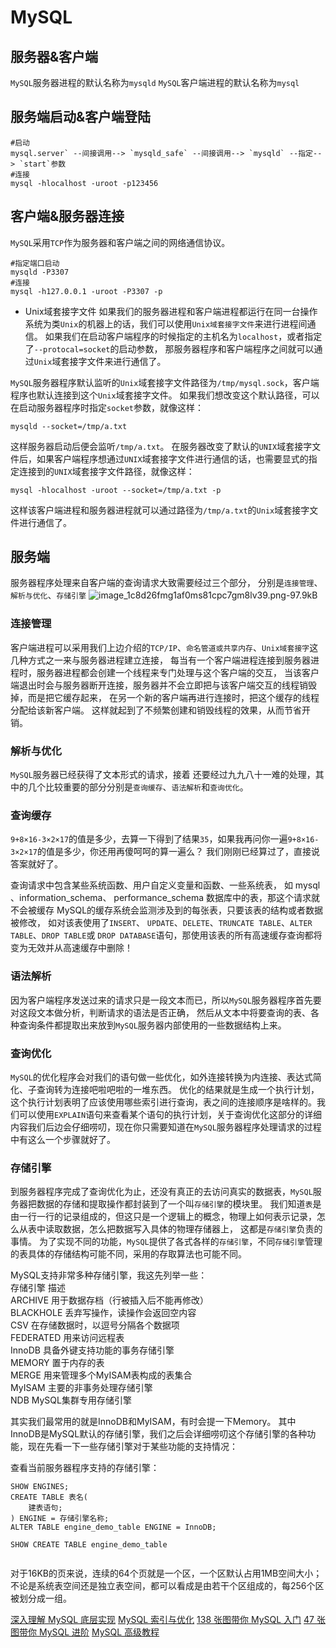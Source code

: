 # MySQL

## 服务器&客户端
`MySQL`服务器进程的默认名称为`mysqld` 
`MySQL`客户端进程的默认名称为`mysql`
## 服务端启动&客户端登陆
```shell script
#启动
mysql.server` --间接调用--> `mysqld_safe` --间接调用--> `mysqld` --指定--> `start`参数
#连接
mysql -hlocalhost -uroot -p123456
```

## 客户端&服务器连接
`MySQL`采用`TCP`作为服务器和客户端之间的网络通信协议。

```shell script
#指定端口启动
mysqld -P3307
#连接
mysql -h127.0.0.1 -uroot -P3307 -p

```
- Unix域套接字文件
如果我们的服务器进程和客户端进程都运行在同一台操作系统为类`Unix`的机器上的话，我们可以使用`Unix域套接字文件`来进行进程间通信。
如果我们在启动客户端程序的时候指定的主机名为`localhost`，或者指定了`--protocal=socket`的启动参数，
那服务器程序和客户端程序之间就可以通过`Unix`域套接字文件来进行通信了。

`MySQL`服务器程序默认监听的`Unix`域套接字文件路径为`/tmp/mysql.sock`，客户端程序也默认连接到这个`Unix`域套接字文件。
如果我们想改变这个默认路径，可以在启动服务器程序时指定`socket`参数，就像这样：
```
mysqld --socket=/tmp/a.txt
```
这样服务器启动后便会监听`/tmp/a.txt`。
在服务器改变了默认的`UNIX`域套接字文件后，如果客户端程序想通过`UNIX`域套接字文件进行通信的话，也需要显式的指定连接到的`UNIX`域套接字文件路径，就像这样：
```
mysql -hlocalhost -uroot --socket=/tmp/a.txt -p
```
这样该客户端进程和服务器进程就可以通过路径为`/tmp/a.txt`的`Unix`域套接字文件进行通信了。

## 服务端
服务器程序处理来自客户端的查询请求大致需要经过三个部分，
分别是`连接管理`、`解析与优化`、`存储引擎`
![image_1c8d26fmg1af0ms81cpc7gm8lv39.png-97.9kB](https://user-gold-cdn.xitu.io/2018/12/28/167f4c7b99f87e1c?w=842&h=559&f=png&s=100231)

### 连接管理

客户端进程可以采用我们上边介绍的`TCP/IP`、`命名管道或共享内存`、`Unix域套接字`这几种方式之一来与服务器进程建立连接，
每当有一个客户端进程连接到服务器进程时，服务器进程都会创建一个线程来专门处理与这个客户端的交互，
当该客户端退出时会与服务器断开连接，服务器并不会立即把与该客户端交互的线程销毁掉，而是把它缓存起来，
在另一个新的客户端再进行连接时，把这个缓存的线程分配给该新客户端。
这样就起到了不频繁创建和销毁线程的效果，从而节省开销。
### 解析与优化
`MySQL`服务器已经获得了文本形式的请求，接着 还要经过九九八十一难的处理，其中的几个比较重要的部分分别是`查询缓存`、`语法解析`和`查询优化`。

### 查询缓存
`9+8×16-3×2×17`的值是多少，去算一下得到了结果`35`，如果我再问你一遍`9+8×16-3×2×17`的值是多少，你还用再傻呵呵的算一遍么？
我们刚刚已经算过了，直接说答案就好了。

查询请求中包含某些系统函数、用户自定义变量和函数、一些系统表，
如 mysql 、information\_schema、 performance\_schema 数据库中的表，那这个请求就不会被缓存
MySQL的缓存系统会监测涉及到的每张表，只要该表的结构或者数据被修改，
如对该表使用了`INSERT`、 `UPDATE`、`DELETE`、`TRUNCATE TABLE`、`ALTER TABLE`、`DROP TABLE`或 `DROP DATABASE`语句，那使用该表的所有高速缓存查询都将变为无效并从高速缓存中删除！

### 语法解析
因为客户端程序发送过来的请求只是一段文本而已，所以`MySQL`服务器程序首先要对这段文本做分析，判断请求的语法是否正确，
然后从文本中将要查询的表、各种查询条件都提取出来放到`MySQL`服务器内部使用的一些数据结构上来。

### 查询优化
`MySQL`的优化程序会对我们的语句做一些优化，如外连接转换为内连接、表达式简化、子查询转为连接吧啦吧啦的一堆东西。
优化的结果就是生成一个执行计划，这个执行计划表明了应该使用哪些索引进行查询，表之间的连接顺序是啥样的。我们可以使用`EXPLAIN`语句来查看某个语句的执行计划，关于查询优化这部分的详细内容我们后边会仔细唠叨，现在你只需要知道在`MySQL`服务器程序处理请求的过程中有这么一个步骤就好了。

### 存储引擎
到服务器程序完成了查询优化为止，还没有真正的去访问真实的数据表，`MySQL`服务器把数据的存储和提取操作都封装到了一个叫`存储引擎`的模块里。
我们知道`表`是由一行一行的记录组成的，但这只是一个逻辑上的概念，物理上如何表示记录，怎么从表中读取数据，怎么把数据写入具体的物理存储器上，
这都是`存储引擎`负责的事情。
为了实现不同的功能，`MySQL`提供了各式各样的`存储引擎`，不同`存储引擎`管理的表具体的存储结构可能不同，采用的存取算法也可能不同。

MySQL支持非常多种存储引擎，我这先列举一些：  
存储引擎 	描述  
ARCHIVE 	用于数据存档（行被插入后不能再修改）  
BLACKHOLE 	丢弃写操作，读操作会返回空内容  
CSV 	在存储数据时，以逗号分隔各个数据项  
FEDERATED 	用来访问远程表  
InnoDB 	具备外键支持功能的事务存储引擎  
MEMORY 	置于内存的表  
MERGE 	用来管理多个MyISAM表构成的表集合  
MyISAM 	主要的非事务处理存储引擎  
NDB 	MySQL集群专用存储引擎  

其实我们最常用的就是InnoDB和MyISAM，有时会提一下Memory。
其中InnoDB是MySQL默认的存储引擎，我们之后会详细唠叨这个存储引擎的各种功能，现在先看一下一些存储引擎对于某些功能的支持情况：


查看当前服务器程序支持的存储引擎：
```shell script
SHOW ENGINES;
CREATE TABLE 表名(
    建表语句;
) ENGINE = 存储引擎名称;
ALTER TABLE engine_demo_table ENGINE = InnoDB;

SHOW CREATE TABLE engine_demo_table


```

对于16KB的页来说，连续的64个页就是一个区，一个区默认占用1MB空间大小；
不论是系统表空间还是独立表空间，都可以看成是由若干个区组成的，每256个区被划分成一组。


[深入理解 MySQL 底层实现](https://gitbook.cn/gitchat/activity/5a07c4266a4b0d78856826ea)
[MySQL 索引与优化](https://gitbook.cn/books/5c92fd312cc79178471b68db/index.html)
[138 张图带你 MySQL 入门](https://gitbook.cn/books/5eef6f0335d2480b101d7552/index.html)
[47 张图带你 MySQL 进阶](https://gitbook.cn/gitchat/activity/5f1a8d30a50beb3089673b7a)
[MySQL 高级教程](https://gitbook.cn/gitchat/activity/5efdd8ae44dfac09f99610bb)
